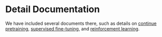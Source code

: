 # Detail Documentation

We have included several documents there, such as details on [continue pretraining](docs/Pretrain.md), [supervised fine-tuning](docs/SFT.md), and [reinforcement learning](docs/RL.md).